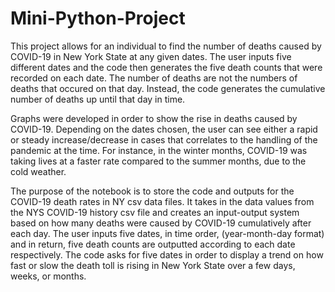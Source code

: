 # Mini-Python-Project

This project allows for an individual to find the number of deaths caused by COVID-19 in New York State at any given dates. The user inputs five different dates and the code then generates the five death counts that were recorded on each date. The number of deaths are not the numbers of deaths that occured on that day. Instead, the code generates the cumulative number of deaths up until that day in time.

Graphs were developed in order to show the rise in deaths caused by COVID-19. Depending on the dates chosen, the user can see either a rapid or steady increase/decrease in cases that correlates to the handling of the pandemic at the time. For instance, in the winter months, COVID-19 was taking lives at a faster rate compared to the summer months, due to the cold weather. 

The purpose of the notebook is to store the code and outputs for the COVID-19 death rates in NY csv data files. It takes in the data values from the NYS COVID-19 history csv file and creates an input-output system based on how many deaths were caused by COVID-19 cumulatively after each day. The user inputs five dates, in time order, (year-month-day format) and in return, five death counts are outputted according to each date respectively. The code asks for five dates in order to display a trend on how fast or slow the death toll is rising in New York State over a few days, weeks, or months.

